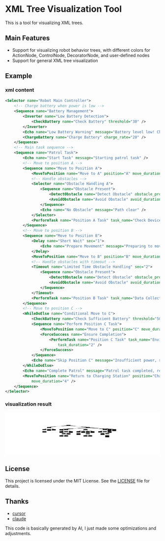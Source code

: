 # XML Tree Visualization Tool

This is a tool for visualizing XML trees.

## Main Features

- Support for visualizing robot behavior trees, with different colors for ActionNode, ControlNode, DecoratorNode, and user-defined nodes
- Support for general XML tree visualization

## Example

### xml content

```xml
<Selector name="Robot Main Controller">
    <!-- Charge battery when power is low -->
    <Sequence name="Battery Management">
        <Inverter name="Low Battery Detection">
            <CheckBattery name="Check Battery" threshold="30" />
        </Inverter>
        <Echo name="Low Battery Warning" message="Battery level low! Charging needed" />
        <ChargeBattery name="Charge Battery" charge_rate="20" />
    </Sequence>
    <!-- Main task sequence -->
    <Sequence name="Patrol Task">
        <Echo name="Start Task" message="Starting patrol task" />
        <!-- Move to position A -->
        <Sequence name="Move to Position A">
            <MoveToPosition name="Move to A" position="A" move_duration="2" />
            <!-- Handle obstacles -->
            <Selector name="Obstacle Handling A">
                <Sequence name="Obstacle Present">
                    <DetectObstacle name="Detect Obstacle" obstacle_probability="0.3" />
                    <AvoidObstacle name="Avoid Obstacle" avoid_duration="1.5" />
                </Sequence>
                <Echo name="No Obstacle" message="Path clear" />
            </Selector>
            <PerformTask name="Position A Task" task_name="Check Device Status" task_duration="2" />
        </Sequence>
        <!-- Move to position B -->
        <Sequence name="Move to Position B">
            <Delay name="Short Wait" sec="1">
                <Echo name="Prepare Movement" message="Preparing to move to next position" />
            </Delay>
            <MoveToPosition name="Move to B" position="B" move_duration="3" />
            <!-- Handle obstacles with timeout -->
            <Timeout name="Limited Time Obstacle Handling" sec="2">
                <Sequence name="Obstacle Present">
                    <DetectObstacle name="Detect Obstacle" obstacle_probability="0.4" />
                    <AvoidObstacle name="Avoid Obstacle" avoid_duration="1.8" />
                </Sequence>
            </Timeout>
            <PerformTask name="Position B Task" task_name="Data Collection" task_duration="2.5" />
        </Sequence>
        <!-- Move to position C -->
        <WhileDoElse name="Conditional Move to C">
            <CheckBattery name="Check Sufficient Battery" threshold="50" />
            <Sequence name="Perform Position C Task">
                <MoveToPosition name="Move to C" position="C" move_duration="2.5" />
                <ForceSuccess name="Ensure Completion">
                    <PerformTask name="Position C Task" task_name="Environment Monitoring"
                        task_duration="2" />
                </ForceSuccess>
            </Sequence>
            <Echo name="Skip Position C" message="Insufficient power, skipping position C task" />
        </WhileDoElse>
        <Echo name="Complete Patrol" message="Patrol task completed, returning to charging station" />
        <MoveToPosition name="Return to Charging Station" position="Charging Station"
            move_duration="4" />
    </Sequence>
</Selector> 
```

### visualization result

![alt text](result.svg)

## License

This project is licensed under the MIT License. See the [LICENSE](LICENSE) file for details.

## Thanks

- [cursor](https://www.cursor.com/)
- [claude](https://www.anthropic.com/claude)

This code is basically generated by AI, I just made some optimizations and adjustments.
